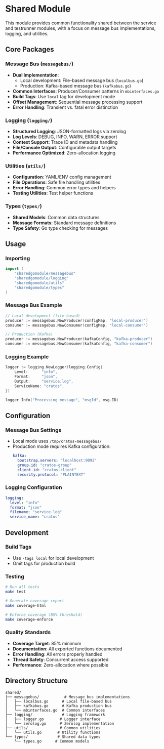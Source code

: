 # Shared Module

This module provides common functionality shared between the service and testrunner modules, with a focus on message bus implementations, logging, and utilities.

## Core Packages

### Message Bus (`messagebus/`)
- **Dual Implementation**: 
  - Local development: File-based message bus (`localbus.go`)
  - Production: Kafka-based message bus (`kafkabus.go`)
- **Common Interfaces**: Producer/Consumer patterns in `mbinterfaces.go`
- **Build Tags**: Use `local` tag for development mode
- **Offset Management**: Sequential message processing support
- **Error Handling**: Transient vs. fatal error distinction

### Logging (`logging/`)
- **Structured Logging**: JSON-formatted logs via zerolog
- **Log Levels**: DEBUG, INFO, WARN, ERROR support
- **Context Support**: Trace ID and metadata handling
- **File/Console Output**: Configurable output targets
- **Performance Optimized**: Zero-allocation logging

### Utilities (`utils/`)
- **Configuration**: YAML/ENV config management
- **File Operations**: Safe file handling utilities
- **Error Handling**: Common error types and helpers
- **Testing Utilities**: Test helper functions

### Types (`types/`)
- **Shared Models**: Common data structures
- **Message Formats**: Standard message definitions
- **Type Safety**: Go type checking for messages

## Usage

### Importing
```go
import (
    "sharedgomodule/messagebus"
    "sharedgomodule/logging"
    "sharedgomodule/utils"
    "sharedgomodule/types"
)
```

### Message Bus Example
```go
// Local development (file-based)
producer := messagebus.NewProducer(configMap, "local-producer")
consumer := messagebus.NewConsumer(configMap, "local-consumer")

// Production (Kafka)
producer := messagebus.NewProducer(kafkaConfig, "kafka-producer")
consumer := messagebus.NewConsumer(kafkaConfig, "kafka-consumer")
```

### Logging Example
```go
logger := logging.NewLogger(logging.Config{
    Level:      "info",
    Format:     "json",
    Output:     "service.log",
    ServiceName: "cratos",
})

logger.Info("Processing message", "msgId", msg.ID)
```

## Configuration

### Message Bus Settings
- Local mode uses `/tmp/cratos-messagebus/`
- Production mode requires Kafka configuration:
  ```yaml
  kafka:
    bootstrap.servers: "localhost:9092"
    group.id: "cratos-group"
    client.id: "cratos-client"
    security.protocol: "PLAINTEXT"
  ```

### Logging Configuration
```yaml
logging:
  level: "info"
  format: "json"
  filename: "service.log"
  service_name: "cratos"
```

## Development

### Build Tags
- Use `-tags local` for local development
- Omit tags for production build

### Testing
```bash
# Run all tests
make test

# Generate coverage report
make coverage-html

# Enforce coverage (85% threshold)
make coverage-enforce
```

### Quality Standards
- **Coverage Target**: 85% minimum
- **Documentation**: All exported functions documented
- **Error Handling**: All errors properly handled
- **Thread Safety**: Concurrent access supported
- **Performance**: Zero-allocation where possible

## Directory Structure
```
shared/
├── messagebus/           # Message bus implementations
│   ├── localbus.go      # Local file-based bus
│   ├── kafkabus.go      # Kafka production bus
│   └── mbinterfaces.go  # Common interfaces
├── logging/             # Logging framework
│   ├── logger.go       # Logger interface
│   └── zerolog.go      # Zerolog implementation
├── utils/              # Common utilities
│   └── utils.go       # Utility functions
└── types/             # Shared data types
    └── types.go      # Common models
```
